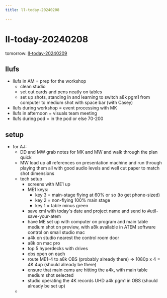 ```yaml
---
title: ll-today-20240208

---
```


# ll-today-20240208

tomorrow: [ll-today-20240209](/4aZnEkLtRZqknauO4522ug)

## llufs

- llufs in AM = prep for the workshop
    - clean studio
    - set out cards and pens neatly on tables
    - set up shots, standing in and learning to switch a8k pgm1 from computer to medium shot with space bar (with Casey)
- llufs during workshop = event processing with MK
- llufs in afternoon = visuals team meeting
- llufs during pod = in the pod or else 70-200

## setup

- for AJ: 
    - DD and MW grab notes for MK and MW and walk through the plan quick
    - MW load up all references on presentation machine and run through playing them all with good audio levels and well cut paper to match shot dimensions
    - tech setup
        - screens with ME1 up
        - ME1 keys:
            - key 3 = main-stage flying at 60% or so (to get phone-sized)
            - key 2 = non-flying 100% main stage
            - key 1 = table minus green
        - save xml with today's date and project name and send to #util-save-your-atem
        - have ME set up with computer on program and main table medium shot on preview, with a8k available in ATEM software control on small studio mac
        - a4k on studio nearest the control room door
        - a8k on mac pro
        - top 5 hyperdecks with drives
        - obs open on each
        - route ME1-4 to a8k OBS (probably already there) => 1080p x 4 = 4K 4up (should already be there)
        - ensure that main cams are hitting the a4k, with main table medium shot selected
        - studio operating the 4K records UHD a4k pgm1 in OBS (should already be set up)
    - 
